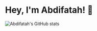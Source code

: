 # Hey, I'm Abdifatah! 👋


![Abdifatah's GitHub stats](https://github-readme-stats-olive-nine-17.vercel.app/api?username=AbdifatahZamiir&show_icons=true&theme=dark&bg_color=00000000)
